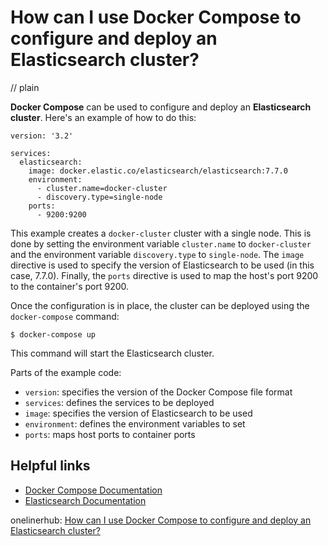 # How can I use Docker Compose to configure and deploy an Elasticsearch cluster?
// plain

**Docker Compose** can be used to configure and deploy an **Elasticsearch cluster**. Here's an example of how to do this:

```
version: '3.2'

services:
  elasticsearch:
    image: docker.elastic.co/elasticsearch/elasticsearch:7.7.0
    environment:
      - cluster.name=docker-cluster
      - discovery.type=single-node
    ports:
      - 9200:9200
```

This example creates a `docker-cluster` cluster with a single node. This is done by setting the environment variable `cluster.name` to `docker-cluster` and the environment variable `discovery.type` to `single-node`. The `image` directive is used to specify the version of Elasticsearch to be used (in this case, 7.7.0). Finally, the `ports` directive is used to map the host's port 9200 to the container's port 9200.

Once the configuration is in place, the cluster can be deployed using the `docker-compose` command:

```
$ docker-compose up
```

This command will start the Elasticsearch cluster.

Parts of the example code:

* `version`: specifies the version of the Docker Compose file format
* `services`: defines the services to be deployed
* `image`: specifies the version of Elasticsearch to be used
* `environment`: defines the environment variables to set
* `ports`: maps host ports to container ports

## Helpful links

* [Docker Compose Documentation](https://docs.docker.com/compose/)
* [Elasticsearch Documentation](https://www.elastic.co/guide/en/elasticsearch/reference/current/docker.html)

onelinerhub: [How can I use Docker Compose to configure and deploy an Elasticsearch cluster?](https://onelinerhub.com/elasticsearch/how-can-i-use-docker-compose-to-configure-and-deploy-an-elasticsearch-cluster)